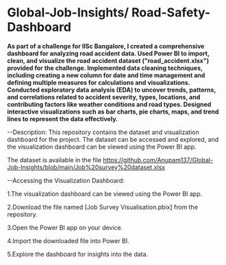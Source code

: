# Global-Job-Insights/ Road-Safety-Dashboard

**As part of a challenge for IISc Bangalore, I created a comprehensive dashboard for analyzing road accident data.
Used Power BI to import, clean, and visualize the road accident dataset ("road_accident.xlsx") provided for the challenge.
Implemented data cleaning techniques, including creating a new column for date and time management and defining multiple measures for calculations and visualizations.
Conducted exploratory data analysis (EDA) to uncover trends, patterns, and correlations related to accident severity, types, locations, and contributing factors like weather conditions and road types.
Designed interactive visualizations such as bar charts, pie charts, maps, and trend lines to represent the data effectively.**

--Description:
This repository contains the dataset and visualization dashboard for the project. The dataset can be accessed and explored, and the visualization dashboard can be viewed using the Power BI app.

The dataset is available in the file https://github.com/Anupam137/Global-Job-Insights/blob/main/Job%20survey%20dataset.xlsx

--Accessing the Visualization Dashboard:

1.The visualization dashboard can be viewed using the Power BI app.

2.Download the file named [Job Survey Visualisation.pbix] from the repository.

3.Open the Power BI app on your device.

4.Import the downloaded file into Power BI.

5.Explore the dashboard for insights into the data.
